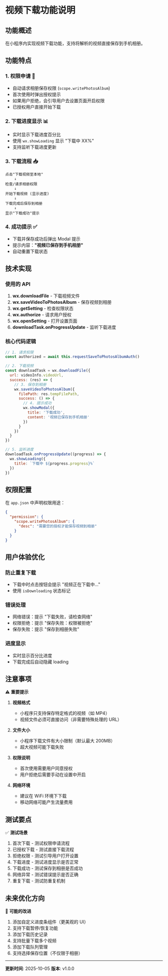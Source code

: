 # 视频下载功能说明

## 功能概述

在小程序内实现视频下载功能，支持将解析的视频直接保存到手机相册。

## 功能特点

### 1. 权限申请 🔐
- 自动请求相册保存权限 (`scope.writePhotosAlbum`)
- 首次使用时弹出授权提示
- 如果用户拒绝，会引导用户去设置页面开启权限
- 已授权用户直接开始下载

### 2. 下载进度显示 📊
- 实时显示下载进度百分比
- 使用 `wx.showLoading` 显示 "下载中 XX%"
- 支持监听下载进度更新

### 3. 下载流程 📥
```
点击"下载视频至本地"
    ↓
检查/请求相册权限
    ↓
开始下载视频 (显示进度)
    ↓
下载完成后保存到相册
    ↓
显示"下载成功"提示
```

### 4. 成功提示 ✅
- 下载并保存成功后弹出 Modal 提示
- 提示内容：**"视频已保存到手机相册"**
- 自动重置下载状态

## 技术实现

### 使用的 API
1. **wx.downloadFile** - 下载视频文件
2. **wx.saveVideoToPhotosAlbum** - 保存视频到相册
3. **wx.getSetting** - 检查权限状态
4. **wx.authorize** - 请求用户授权
5. **wx.openSetting** - 打开设置页面
6. **downloadTask.onProgressUpdate** - 监听下载进度

### 核心代码逻辑

```javascript
// 1. 请求权限
const authorized = await this.requestSaveToPhotosAlbumAuth()

// 2. 下载视频
const downloadTask = wx.downloadFile({
  url: videoInfo.videoUrl,
  success: (res) => {
    // 3. 保存到相册
    wx.saveVideoToPhotosAlbum({
      filePath: res.tempFilePath,
      success: () => {
        // 4. 提示成功
        wx.showModal({
          title: '下载成功',
          content: '视频已保存到手机相册'
        })
      }
    })
  }
})

// 5. 监听进度
downloadTask.onProgressUpdate((progress) => {
  wx.showLoading({
    title: `下载中 ${progress.progress}%`
  })
})
```

## 权限配置

在 `app.json` 中声明权限用途：

```json
{
  "permission": {
    "scope.writePhotosAlbum": {
      "desc": "需要您的授权才能保存视频到相册"
    }
  }
}
```

## 用户体验优化

### 防止重复下载
- 下载中时点击按钮会提示 "视频正在下载中..."
- 使用 `isDownloading` 状态标记

### 错误处理
- 网络错误：提示 "下载失败，请检查网络"
- 权限拒绝：提示 "保存失败：权限被拒绝"
- 保存失败：提示 "保存到相册失败"

### 进度显示
- 实时显示百分比进度
- 下载完成后自动隐藏 loading

## 注意事项

⚠️ **重要提示**

1. **视频格式**
   - 小程序只支持保存特定格式的视频（如 MP4）
   - 视频文件必须可直接访问（非需要特殊处理的 URL）

2. **文件大小**
   - 小程序下载文件有大小限制（默认最大 200MB）
   - 超大视频可能下载失败

3. **权限说明**
   - 首次使用需要用户同意授权
   - 用户拒绝后需要手动在设置中开启

4. **网络环境**
   - 建议在 WiFi 环境下下载
   - 移动网络可能产生流量费用

## 测试要点

✅ **测试场景**

1. 首次下载 - 测试权限申请流程
2. 已授权下载 - 测试直接下载流程
3. 拒绝权限 - 测试引导用户打开设置
4. 下载进度 - 测试进度显示是否正常
5. 下载成功 - 测试保存到相册是否成功
6. 网络异常 - 测试错误提示是否正确
7. 重复下载 - 测试防重复机制

## 未来优化方向

🚀 **可能的改进**

1. 添加自定义进度条组件（更美观的 UI）
2. 支持下载暂停/恢复功能
3. 添加下载历史记录
4. 支持批量下载多个视频
5. 添加下载队列管理
6. 支持选择保存位置（不仅限于相册）

---

**更新时间**: 2025-10-05
**版本**: v1.0.0

